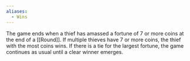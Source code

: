 ```yaml
---
aliases:
  - Wins
---
```

The game ends when a thief has amassed a fortune of 7 or more coins at the end of a [[Round]]. If multiple thieves have 7 or more coins, the thief with the most coins wins. If there is a tie for the largest fortune, the game continues as usual until a clear winner emerges.